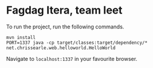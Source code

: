 Fagdag Itera, team leet
=======================

To run the project, run the following commands.

```
mvn install
PORT=1337 java -cp target/classes:target/dependency/* net.chrissearle.web.helloworld.HelloWorld
```

Navigate to `localhost:1337` in your favourite browser.
